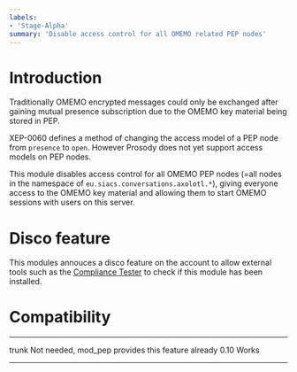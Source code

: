 ```yaml
---
labels:
- 'Stage-Alpha'
summary: 'Disable access control for all OMEMO related PEP nodes'
---
```


Introduction
============

Traditionally OMEMO encrypted messages could only be exchanged after gaining mutual presence subscription due to the OMEMO key material being stored in PEP.

XEP-0060 defines a method of changing the access model of a PEP node from `presence` to `open`. However Prosody does not yet support access models on PEP nodes.

This module disables access control for all OMEMO PEP nodes (=all nodes in the namespace of `eu.siacs.conversations.axolotl.*`), giving everyone access to the OMEMO key material and allowing them to start OMEMO sessions with users on this server.

Disco feature
=============

This modules annouces a disco feature on the account to allow external tools such as the [Compliance Tester](https://conversations.im/compliance/) to check if this module has been installed.


Compatibility
=============

  ----- -----------------------------------------------------------------------------
  trunk Not needed, mod\_pep provides this feature already
  0.10  Works
  ----- -----------------------------------------------------------------------------
